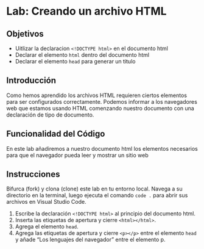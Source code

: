 # Lab: Creando un archivo HTML

## Objetivos
- Uitlizar la declaracion `<!DOCTYPE html>` en el documento html 
- Declarar el elemento `html` dentro del documento html
- Declarar el elemento `head` para generar un titulo  

## Introducción 
Como hemos aprendido los archivos HTML requieren ciertos elementos para ser configurados correctamente. Podemos informar a los navegadores web que estamos usando HTML comenzando nuestro documento con una declaración de tipo de documento.

## Funcionalidad del Código
En este lab añadiremos a nuestro documento html los elementos necesarios para que el navegador pueda leer y mostrar un
sitio web

## Instrucciones
Bifurca (fork) y clona (clone) este lab en tu entorno local. Navega a su directorio en la terminal, luego ejecuta el comando `code .` para abrir sus archivos en Visual Studio Code. 

1. Escribe la declaración `<!DOCTYPE html>` al principio del documento html.
2. Inserta las etiquetas de apertura y cierre `<html></html>`.
3. Agrega el elemento `head`.
4. Agrega las etiquetas de apertura y cierre `<p></p>` entre el elemento `head` y añade
   “Los lenguajes del navegador” entre el elemento p.
